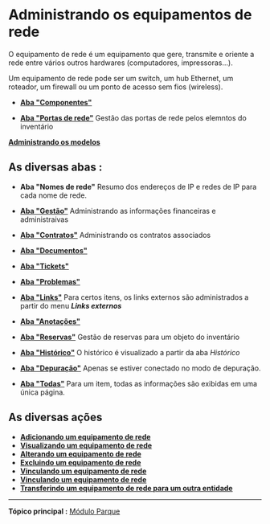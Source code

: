 Administrando os equipamentos de rede
===========================

O equipamento de rede é um equipamento que gere, transmite e oriente a rede entre vários outros hardwares (computadores, impressoras...).

Um equipamento de rede pode ser um switch, um hub Ethernet, um roteador, um firewall ou um ponto de acesso sem fios (wireless).

-   **[Aba "Componentes"](index.php?pt/As_diversas_abas/Aba_Componentes.md)**

-   **[Aba "Portas de rede"](index.php?pt/As_diversas_abas/Aba_Portas_de_Rede.md)**
     Gestão das portas de rede pelos elemntos do inventário

**[Administrando os modelos](index.php?pt/As_diversas_acoes/Administrando_os_modelos.md)**

As diversas abas :
---------------------
-   **Aba "Nomes de rede"**
     Resumo dos endereços de IP e redes de IP para cada nome de rede.

-   **[Aba "Gestão"](index.php?pt/As_diversas_abas/Aba_Gestao.md)**
    Administrando as informações financeiras e administraivas

-   **[Aba "Contratos"](index.php?pt/As_diversas_abas/Aba_Contratos.md)**
    Administrando os contratos associados

-   **[Aba "Documentos"](index.php?pt/As_diversas_abas/Aba_Documentos.md)**

-   **[Aba "Tickets"](index.php?pt/As_diversas_abas/Aba_Tickets.md)**

-   **[Aba "Problemas"](index.php?pt/As_diversas_abas/Aba_Problemas.md)**

-   **[Aba "Links"](index.php?pt/As_diversas_abas/Aba_Links.md)**
     Para certos itens, os links externos são administrados a partir do menu ***Links externos***

-   **[Aba "Anotações"](index.php?pt/As_diversas_abas/Aba_Anotacoes.md)**

-   **[Aba "Reservas"](index.php?pt/As_diversas_abas/Aba_Reservas.md)**
     Gestão de reservas para um objeto do inventário

-   **[Aba "Histórico"](index.php?pt/As_diversas_abas/Aba_Historico.md)**
     O histórico é visualizado a partir da aba *Histórico*

-   **[Aba "Depuração"](index.php?pt/As_diversas_abas/Aba_Depuracao.md)**
    Apenas se estiver conectado no modo de depuração.

-   **[Aba "Todas"](index.php?pt/As_diversas_abas/Aba_Todas.md)**
     Para um item, todas as informações são exibidas em uma única página.

As diversas ações
-----------------------
-   **[Adicionando um equipamento de rede](index.php?pt/As_diversas_acoes/Criando_um_novo_objeto.md)**
-   **[Visualizando um equipamento de rede](index.php?pt/As_diversas_acoes/Visualiser_un_objet.md)**
-   **[Alterando um equipamento de rede](index.php?pr/As_diversas_acoes/Alterando_um_objeto.md)**
-   **[Excluindo um equipamento de rede](index.php?pr/As_diversas_acoes/Excluindo_um_objeto.md)**
-   **[Vinculando um equipamento de rede](index.php?pr/As_diversas_acoes/Linkando_un_documento_a_un_objeto.md)**
-   **[Vinculando um equipamento de rede](index.php?pr/As_diversas_acoes/Linkando_um_contrato_a_um_objeto.md)**
-   **[Transferindo um equipamento de rede para um outra entidade](index.php?pt/As_diversas_acoes/Transférer_un_objet.md)**

-------
**Tópico principal :** [Módulo Parque](index.php?pt/03_Modulo_Parque/01_Modulo_Parque.md "Módulo Parque da GLPI")
